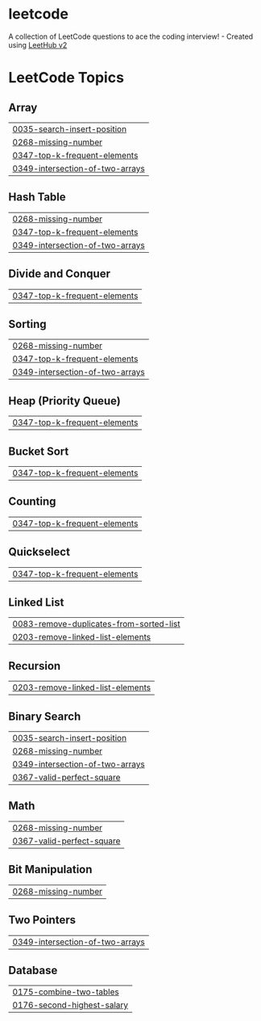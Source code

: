 # leetcode
A collection of LeetCode questions to ace the coding interview! - Created using [LeetHub v2](https://github.com/arunbhardwaj/LeetHub-2.0)

<!---LeetCode Topics Start-->
# LeetCode Topics
## Array
|  |
| ------- |
| [0035-search-insert-position](https://github.com/iamshilpirani/leetcode/tree/master/0035-search-insert-position) |
| [0268-missing-number](https://github.com/iamshilpirani/leetcode/tree/master/0268-missing-number) |
| [0347-top-k-frequent-elements](https://github.com/iamshilpirani/leetcode/tree/master/0347-top-k-frequent-elements) |
| [0349-intersection-of-two-arrays](https://github.com/iamshilpirani/leetcode/tree/master/0349-intersection-of-two-arrays) |
## Hash Table
|  |
| ------- |
| [0268-missing-number](https://github.com/iamshilpirani/leetcode/tree/master/0268-missing-number) |
| [0347-top-k-frequent-elements](https://github.com/iamshilpirani/leetcode/tree/master/0347-top-k-frequent-elements) |
| [0349-intersection-of-two-arrays](https://github.com/iamshilpirani/leetcode/tree/master/0349-intersection-of-two-arrays) |
## Divide and Conquer
|  |
| ------- |
| [0347-top-k-frequent-elements](https://github.com/iamshilpirani/leetcode/tree/master/0347-top-k-frequent-elements) |
## Sorting
|  |
| ------- |
| [0268-missing-number](https://github.com/iamshilpirani/leetcode/tree/master/0268-missing-number) |
| [0347-top-k-frequent-elements](https://github.com/iamshilpirani/leetcode/tree/master/0347-top-k-frequent-elements) |
| [0349-intersection-of-two-arrays](https://github.com/iamshilpirani/leetcode/tree/master/0349-intersection-of-two-arrays) |
## Heap (Priority Queue)
|  |
| ------- |
| [0347-top-k-frequent-elements](https://github.com/iamshilpirani/leetcode/tree/master/0347-top-k-frequent-elements) |
## Bucket Sort
|  |
| ------- |
| [0347-top-k-frequent-elements](https://github.com/iamshilpirani/leetcode/tree/master/0347-top-k-frequent-elements) |
## Counting
|  |
| ------- |
| [0347-top-k-frequent-elements](https://github.com/iamshilpirani/leetcode/tree/master/0347-top-k-frequent-elements) |
## Quickselect
|  |
| ------- |
| [0347-top-k-frequent-elements](https://github.com/iamshilpirani/leetcode/tree/master/0347-top-k-frequent-elements) |
## Linked List
|  |
| ------- |
| [0083-remove-duplicates-from-sorted-list](https://github.com/iamshilpirani/leetcode/tree/master/0083-remove-duplicates-from-sorted-list) |
| [0203-remove-linked-list-elements](https://github.com/iamshilpirani/leetcode/tree/master/0203-remove-linked-list-elements) |
## Recursion
|  |
| ------- |
| [0203-remove-linked-list-elements](https://github.com/iamshilpirani/leetcode/tree/master/0203-remove-linked-list-elements) |
## Binary Search
|  |
| ------- |
| [0035-search-insert-position](https://github.com/iamshilpirani/leetcode/tree/master/0035-search-insert-position) |
| [0268-missing-number](https://github.com/iamshilpirani/leetcode/tree/master/0268-missing-number) |
| [0349-intersection-of-two-arrays](https://github.com/iamshilpirani/leetcode/tree/master/0349-intersection-of-two-arrays) |
| [0367-valid-perfect-square](https://github.com/iamshilpirani/leetcode/tree/master/0367-valid-perfect-square) |
## Math
|  |
| ------- |
| [0268-missing-number](https://github.com/iamshilpirani/leetcode/tree/master/0268-missing-number) |
| [0367-valid-perfect-square](https://github.com/iamshilpirani/leetcode/tree/master/0367-valid-perfect-square) |
## Bit Manipulation
|  |
| ------- |
| [0268-missing-number](https://github.com/iamshilpirani/leetcode/tree/master/0268-missing-number) |
## Two Pointers
|  |
| ------- |
| [0349-intersection-of-two-arrays](https://github.com/iamshilpirani/leetcode/tree/master/0349-intersection-of-two-arrays) |
## Database
|  |
| ------- |
| [0175-combine-two-tables](https://github.com/iamshilpirani/leetcode/tree/master/0175-combine-two-tables) |
| [0176-second-highest-salary](https://github.com/iamshilpirani/leetcode/tree/master/0176-second-highest-salary) |
<!---LeetCode Topics End-->